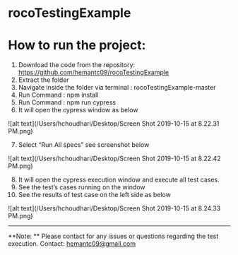 # rocoTestingExample

# How to run the project:

1. Download the code from the repository: https://github.com/hemantc09/rocoTestingExample
2. Extract the folder
3. Navigate inside the folder via terminal : rocoTestingExample-master
4. Run Command : npm install 
5. Run Command : npm run cypress 
6. It will open the cypress window as below 

![alt text](/Users/hchoudhari/Desktop/Screen Shot 2019-10-15 at 8.22.31 PM.png)



7. Select “Run All specs” see screenshot below

![alt text](/Users/hchoudhari/Desktop/Screen Shot 2019-10-15 at 8.22.42 PM.png)


8. It will open the cypress execution window and execute all test cases. 
9. See the test’s cases running on the window
10. See the results of test case on the left side as below

![alt text](/Users/hchoudhari/Desktop/Screen Shot 2019-10-15 at 8.24.33 PM.png)


------------

**Note: **
Please contact for any issues or questions regarding the test execution.
Contact: hemantc09@gmail.com
